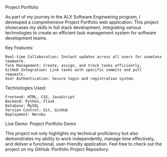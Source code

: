 Project Portfolio

As part of my journey in the ALX Software Engineering program, I developed a comprehensive Project Portfolio web application. This project showcases my skills in full stack development, integrating various technologies to create an efficient task management system for software development teams.

Key Features:

    Real-time Collaboration: Instant updates across all users for seamless teamwork.
    Task Management: Create, assign, and track tasks efficiently.
    GitHub Integration: Link tasks with specific commits and pull requests.
    User Authentication: Secure login and registration system.

Technologies Used:

    Frontend: HTML, CSS, JavaScript
    Backend: Python, Flask
    Database: MySQL
    Version Control: Git, GitHub
    Deployment: Heroku

Live Demo: Project Portfolio Demo

This project not only highlights my technical proficiency but also demonstrates my ability to work independently, manage time effectively, and deliver a functional, user-friendly application. Feel free to check out the project on my GitHub: Portfolio Project Repository.
